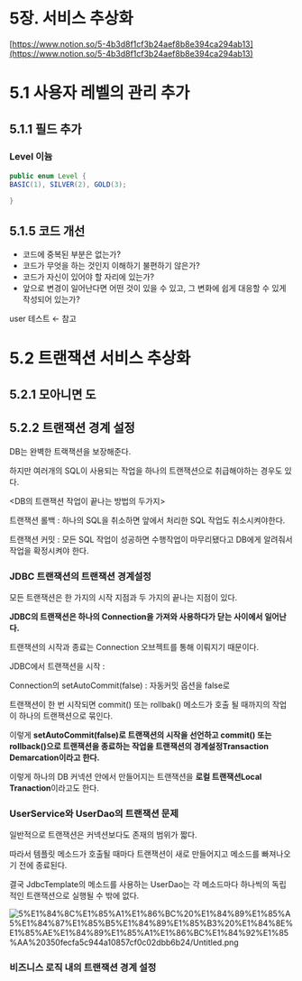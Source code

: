 # 5장. 서비스 추상화

[https://www.notion.so/5-4b3d8f1cf3b24aef8b8e394ca294ab13](https://www.notion.so/5-4b3d8f1cf3b24aef8b8e394ca294ab13)

# 5.1 사용자 레벨의 관리 추가

## 5.1.1 필드 추가

### Level 이늄

```java
public enum Level {
BASIC(1), SILVER(2), GOLD(3);

}
```

## 5.1.5 코드 개선

- 코드에 중복된 부분은 없는가?
- 코드가 무엇을 하는 것인지 이해하기 불편하기 않은가?
- 코드가 자신이 있어야 할 자리에 있는가?
- 앞으로 변경이 일어난다면 어떤 것이 있을 수 있고, 그 변화에 쉽게 대응할 수 있게 작성되어 있는가?

user 테스트 ← 참고 

# 5.2 트랜잭션 서비스 추상화

## 5.2.1 모아니면 도

## 5.2.2 트랜잭션 경계 설정

DB는 완벽한 트랙잭션을 보장해준다.

하지만 여러개의 SQL이 사용되는 작업을 하나의 트랜잭션으로 취급해야하는 경우도 있다.

<DB의 트랜잭션 작업이 끝나는 방법의 두가지>

트랜잭션 롤백 : 하나의 SQL을 취소하면 앞에서 처리한 SQL 작업도 취소시켜야한다.

트랜잭션 커밋 : 모든 SQL 작업이 성공하면 수행작업이 마무리됐다고 DB에게 알려줘서 작업을 확정시켜야 한다.

### **JDBC 트랜잭션의 트랜잭션 경계설정**

모든 트랜잭션은 한 가지의 시작 지점과 두 가지의 끝나는 지점이 있다. 

**JDBC의 트랜잭션은 하나의 Connection을 가져와 사용하다가 닫는 사이에서 일어난다.**

트랜잭션의 시작과 종료는 Connection 오브젝트를 통해 이뤄지기 때문이다. 

JDBC에서 트랜잭션을 시작 : 

Connection의 setAutoCommit(false) :  자동커밋 옵션을 false로

트랜잭션이 한 번 시작되면 commit() 또는 rollbak() 메소드가 호출 될 때까지의 작업이 하나의 트랜잭션으로 묶인다.

이렇게 **setAutoCommit(false)로 트랜잭션의 시작을 선언하고 commit() 또는 rollback()으로 트랜잭션을 종료하는 작업을 트랜잭션의 경계설정Transaction Demarcation이라고 한다.** 

이렇게 하나의 DB 커넥션 안에서 만들어지는 트랜잭션을 **로컬 트랜잭션Local Tranaction**이라고도 한다.

### UserService와 UserDao의 트랜잭션 문제

일반적으로 트랜잭션은 커넥션보다도 존재의 범위가 짧다.

따라서 템플릿 메소드가 호출될 때마다 트랜잭션이 새로 만들어지고 메소드를 빠져나오기 전에 종료된다.

결국 JdbcTemplate의 메소드를 사용하는 UserDao는 각 메소드마다 하나씩의 독립적인 트랜잭션으로 실행될 수 밖에 없다.

![5%E1%84%8C%E1%85%A1%E1%86%BC%20%E1%84%89%E1%85%A5%E1%84%87%E1%85%B5%E1%84%89%E1%85%B3%20%E1%84%8E%E1%85%AE%E1%84%89%E1%85%A1%E1%86%BC%E1%84%92%E1%85%AA%20350fecfa5c944a10857cf0c02dbb6b24/Untitled.png](5%E1%84%8C%E1%85%A1%E1%86%BC%20%E1%84%89%E1%85%A5%E1%84%87%E1%85%B5%E1%84%89%E1%85%B3%20%E1%84%8E%E1%85%AE%E1%84%89%E1%85%A1%E1%86%BC%E1%84%92%E1%85%AA%20350fecfa5c944a10857cf0c02dbb6b24/Untitled.png)

### 비즈니스 로직 내의 트랜잭션 경계 설정